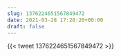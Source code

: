 ```yaml
---
slug: 1376224651567849472
date: 2021-03-28 17:28:20+00:00
draft: false
---
```


{{< tweet 1376224651567849472 >}}
